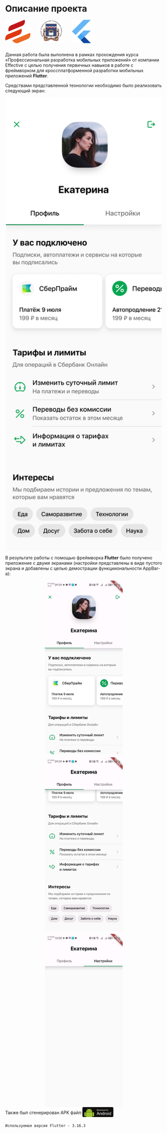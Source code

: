 # Описание проекта


<div class="container" style="margin-bottom: 25px">
  <img src="assets/images/Effective.png" style="margin-right: 25px">
  <img src="assets/images/OmSTU.png" style="margin-right: 25px">
  <img src="assets/images/Flutter.png">
</div>

Данная работа была выполнена в рамках прохождения курса «Профессиональная разработка мобильных приложений» от компании Effective с целью получения первичных навыков в работе с фреймворком для кроссплатформенной разработки мобильных приложений __Flutter__.

Средствами представленной технологии необходимо было реализовать следующий экран:

<div style="display: flex; justify-content: center;">
    <img src="assets/images/task.png" width="500px">
</div>

&NewLine;
В результате работы с помощью фреймворка __Flutter__ было получено приложение с двумя экранами (настройки представлены в виде пустого экрана и добавлены с целью демострации функцииональности AppBar-а):
&NewLine;

<div style="display: flex; justify-content: space-around; flex-wrap: wrap; gap: 10px">
    <img src="assets/images/screen1.png" width="250px"> <img src="assets/images/screen2.png" width="250px"> <img src="assets/images/screen3.png" width="250px">
</div>

<div style="display: flex; align-items: center; margin-bottom: 15px;">
    Также был сгенерирован APK файл: 
    <a href="EffectiveFlutterLab.apk" download>
        <img src="assets/images/download.png" style="width:100px; margin-left: 15;">
    </a>
</div>

```Используемая версия Flutter - 3.16.3```
